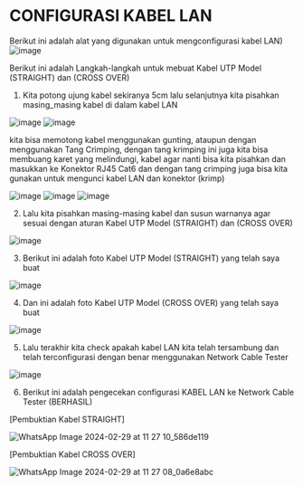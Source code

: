 # CONFIGURASI KABEL LAN

Berikut ini adalah alat yang digunakan untuk mengconfigurasi kabel LAN)
![image](https://github.com/pritasalma/LAPORAN-PRATIKUM-JARKOM-PRITA-SALMA-TK4B/assets/126141683/dd2889f4-4771-496b-9448-bb785150ea49)

Berikut ini adalah Langkah-langkah untuk mebuat Kabel UTP Model (STRAIGHT) dan (CROSS OVER)
1. Kita potong ujung kabel sekiranya 5cm lalu selanjutnya kita pisahkan masing_masing kabel di dalam kabel LAN

![image](https://github.com/pritasalma/LAPORAN-PRATIKUM-JARKOM-PRITA-SALMA-TK4B/assets/126141683/aba2d273-a682-446a-90f7-df8804ca95ce)
![image](https://github.com/pritasalma/LAPORAN-PRATIKUM-JARKOM-PRITA-SALMA-TK4B/assets/126141683/740c8287-a7e3-465f-9940-e658f53aae09)

kita bisa memotong kabel menggunakan gunting, ataupun dengan menggunakan Tang Crimping, dengan tang krimping ini juga kita bisa membuang karet yang melindungi,
kabel agar nanti bisa kita pisahkan dan masukkan ke Konektor RJ45 Cat6 dan dengan tang crimping juga bisa kita gunakan untuk mengunci kabel LAN dan konektor (krimp)

![image](https://github.com/pritasalma/LAPORAN-PRATIKUM-JARKOM-PRITA-SALMA-TK4B/assets/126141683/d992aaa6-b9c8-4f91-87f3-cfcd6ba44f54)
![image](https://github.com/pritasalma/LAPORAN-PRATIKUM-JARKOM-PRITA-SALMA-TK4B/assets/126141683/cd8a195d-b9d4-4946-8399-6db6302b4205)
![image](https://github.com/pritasalma/LAPORAN-PRATIKUM-JARKOM-PRITA-SALMA-TK4B/assets/126141683/9a36ba35-bcb0-4526-9f73-2881eed40950)


2. Lalu kita pisahkan masing-masing kabel dan susun warnanya agar sesuai dengan aturan Kabel UTP Model (STRAIGHT) dan (CROSS OVER)
   
![image](https://github.com/pritasalma/LAPORAN-PRATIKUM-JARKOM-PRITA-SALMA-TK4B/assets/126141683/19fa9e33-177a-4e53-a2fe-d3e9b85e6a5e)


3. Berikut ini adalah foto Kabel UTP Model (STRAIGHT) yang telah saya buat

![image](https://github.com/pritasalma/LAPORAN-PRATIKUM-JARKOM-PRITA-SALMA-TK4B/assets/126141683/39f6fc0c-436f-4593-aca6-de68746d24a6)


4. Dan ini adalah foto Kabel UTP Model (CROSS OVER) yang telah saya buat 

![image](https://github.com/pritasalma/LAPORAN-PRATIKUM-JARKOM-PRITA-SALMA-TK4B/assets/126141683/3daf2cfa-6523-41c2-9194-d04e031c4aef)


5. Lalu terakhir kita check apakah kabel LAN kita telah tersambung dan telah terconfigurasi dengan benar menggunakan Network Cable Tester

![image](https://github.com/pritasalma/LAPORAN-PRATIKUM-JARKOM-PRITA-SALMA-TK4B/assets/126141683/5af22ced-7a6a-46d6-97b7-98bb7b0082e4)

6. Berikut ini adalah pengecekan configurasi KABEL LAN ke Network Cable Tester (BERHASIL)

[Pembuktian Kabel STRAIGHT]

![WhatsApp Image 2024-02-29 at 11 27 10_586de119](https://github.com/pritasalma/LAPORAN-PRATIKUM-JARKOM-PRITA-SALMA-TK4B/assets/126141683/1bb90703-765c-4b85-adfa-56e33159ab36)

[Pembuktian Kabel CROSS OVER]

![WhatsApp Image 2024-02-29 at 11 27 08_0a6e8abc](https://github.com/pritasalma/LAPORAN-PRATIKUM-JARKOM-PRITA-SALMA-TK4B/assets/126141683/4625d1cf-fcb1-4136-aad7-0c545793002e)



